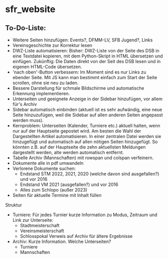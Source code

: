 # sfr_website

## To-Do-Liste:
- Weitere Seiten hinzufügen:
	Events?, DFMM-LV, SFB Jugend?, Links
- Vereinsgeschichte zur Korrektur lesen
- DWZ-Liste automatisieren:
	Bisher: DWZ-Liste von der Seite des DSB in eine Textdatei 
kopieren, mit dem Python-Skript in HTML übersetzen und einfügen.
	Zukünftig: Die Daten direkt von der Seit des DSB lesen und in 
eigenen HTML-Code übersetzen.
- 'nach oben'-Button verbessern: Im Moment sind es nur Links zu ebender 
Seite. Mit JS kann man bestimmt einfach zum Start der Seite scrollen, ohne 
sie neu zu laden.
- Bessere Darstellung für schmale Bildschirme und automatische Erkennung 
implementieren.
- Unterseiten und geeignete Anzeige in der Sidebar hinzufügen, vor allem für's Archiv
- Sidebar automatisch einbinden (aktuell ist es sehr aufwändig, eine neue Seite
	hinzuzufügen, weil die Sidebar auf allen anderen Seiten angepasst werden muss).
- Kernproblem: Unterseiten (Kalender, Turniere etc.) aktuell halten, wenn nur auf der
	Hauptseite gepostet wird. Am besten die Wahl der Dargestellten Artikel
	automatisieren. In einer zentralen Datei werden sie hinzugefügt und automatisch
	auf allen nötigen Seiten hinzugefügt. So könnten z.B. auf der Hauptseite die
	zehn aktuellsten Meldungen dargestellt werden, alte werden automatisch entfernt.
- Tabelle Archiv (Mannschaften) mit rowspan und colspan verfeinern.
- Dokumente alle in pdf umwandeln
- Verlorene Dokumente suchen:
	- Endstand STM 2022, 2021, 2020 (welche davon sind ausgefallen?) und vor 2016
	- Endstand VM 2021 (ausgefallen?) und vor 2016
	- Alles zum Schlopo (außer 2023)
- Seiten für aktuelle Termine mit Inhalt füllen



Struktur

- Turniere:
	Für jedes Turnier kurze Information zu Modus, Zeitraum und Link zur Unterseite:
	- Stadtmeisterschaft
	- Vereinsmeisterschaft
	- Schlosspokal
	Verweis auf Archiv für ältere Ergebnisse
- Archiv:
	Kurze Information. Welche Unterseiten?
	- Turniere
	- Mannschaften
